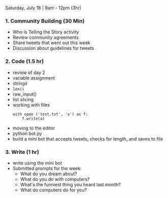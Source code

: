 Saturday, July 18 | 9am - 12pm (3hr)

### 1. Community Building (30 Min)
  * Who is Telling the Story activity  
  * Review community agreements
  * Share tweets that went out this week 
  * Discussion about guidelines for tweets

### 2. Code (1.5 hr)
- review of day 2
- variable assignment
- strings
- `len()`
- raw_input()
- list slicing
- working with files
     ```
     with open ('test.txt', 'a') as f:
         f.write(a)
    ```
- moving to the editor
- python bot.py
- build a mini bot that accepts tweets, checks for length, and saves to file

### 3. Write (1 hr)
  * write using the mini bot
  * Submitted prompts for the week:
      - What do you dream about? 
      - What do you do with computers?
      - What's the funniest thing you heard last month? 
      - What do computers do for you?

